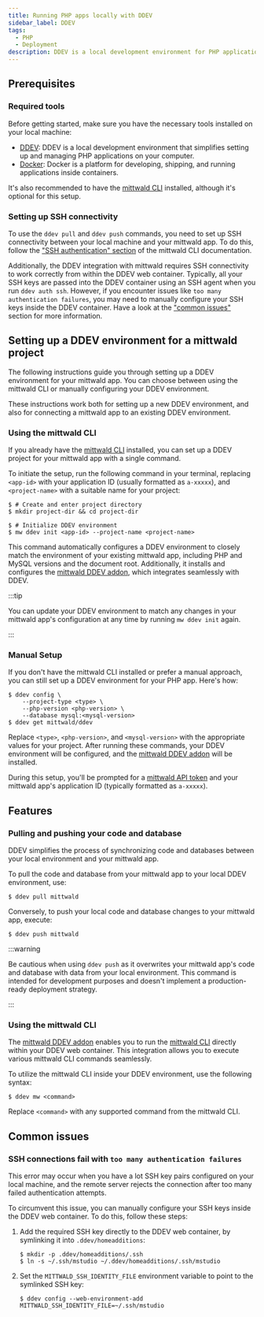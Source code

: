 ```yaml
---
title: Running PHP apps locally with DDEV
sidebar_label: DDEV
tags:
  - PHP
  - Deployment
description: DDEV is a local development environment for PHP applications. It provides an easy way to run PHP apps locally, facilitating development and testing.
---
```


## Prerequisites

### Required tools

Before getting started, make sure you have the necessary tools installed on your local machine:

- [DDEV](https://ddev.readthedocs.io/en/stable/): DDEV is a local development environment that simplifies setting up and managing PHP applications on your computer.
- [Docker](https://www.docker.com/): Docker is a platform for developing, shipping, and running applications inside containers.

It's also recommended to have the [mittwald CLI][cli] installed, although it's optional for this setup.

### Setting up SSH connectivity

To use the `ddev pull` and `ddev push` commands, you need to set up SSH connectivity between your local machine and your mittwald app. To do this, follow the ["SSH authentication" section][cli-ssh] of the mittwald CLI documentation.

Additionally, the DDEV integration with mittwald requires SSH connectivity to work correctly from within the DDEV web container. Typically, all your SSH keys are passed into the DDEV container using an SSH agent when you run `ddev auth ssh`. However, if you encounter issues like `too many authentication failures`, you may need to manually configure your SSH keys inside the DDEV container. Have a look at the ["common issues"](#common-issues) section for more information.

## Setting up a DDEV environment for a mittwald project

The following instructions guide you through setting up a DDEV environment for your mittwald app. You can choose between using the mittwald CLI or manually configuring your DDEV environment.

These instructions work both for setting up a new DDEV environment, and also for connecting a mittwald app to an existing DDEV environment.

### Using the mittwald CLI

If you already have the [mittwald CLI][cli] installed, you can set up a DDEV project for your mittwald app with a single command.

To initiate the setup, run the following command in your terminal, replacing `<app-id>` with your application ID (usually formatted as `a-xxxxx`), and `<project-name>` with a suitable name for your project:

```shell-session
$ # Create and enter project directory
$ mkdir project-dir && cd project-dir

$ # Initialize DDEV environment
$ mw ddev init <app-id> --project-name <project-name>
```

This command automatically configures a DDEV environment to closely match the environment of your existing mittwald app, including PHP and MySQL versions and the document root. Additionally, it installs and configures the [mittwald DDEV addon][ddev-addon], which integrates seamlessly with DDEV.

:::tip

You can update your DDEV environment to match any changes in your mittwald app's configuration at any time by running `mw ddev init` again.

:::

### Manual Setup

If you don't have the mittwald CLI installed or prefer a manual approach, you can still set up a DDEV environment for your PHP app. Here's how:

```shell-session
$ ddev config \
    --project-type <type> \
    --php-version <php-version> \
    --database mysql:<mysql-version>
$ ddev get mittwald/ddev
```

Replace `<type>`, `<php-version>`, and `<mysql-version>` with the appropriate values for your project. After running these commands, your DDEV environment will be configured, and the [mittwald DDEV addon][ddev-addon] will be installed.

During this setup, you'll be prompted for a [mittwald API token][apitoken] and your mittwald app's application ID (typically formatted as `a-xxxxx`).

## Features

### Pulling and pushing your code and database

DDEV simplifies the process of synchronizing code and databases between your local environment and your mittwald app.

To pull the code and database from your mittwald app to your local DDEV environment, use:

```shell-session
$ ddev pull mittwald
```

Conversely, to push your local code and database changes to your mittwald app, execute:

```shell-session
$ ddev push mittwald
```

:::warning

Be cautious when using `ddev push` as it overwrites your mittwald app's code and database with data from your local environment. This command is intended for development purposes and doesn't implement a production-ready deployment strategy.

:::

### Using the mittwald CLI

The [mittwald DDEV addon][ddev-addon] enables you to run the [mittwald CLI][cli] directly within your DDEV web container. This integration allows you to execute various mittwald CLI commands seamlessly.

To utilize the mittwald CLI inside your DDEV environment, use the following syntax:

```shell-session
$ ddev mw <command>
```

Replace `<command>` with any supported command from the mittwald CLI.

## Common issues

### SSH connections fail with `too many authentication failures`

This error may occur when you have a lot SSH key pairs configured on your local machine, and the remote server rejects the connection after too many failed authentication attempts.

To circumvent this issue, you can manually configure your SSH keys inside the DDEV web container. To do this, follow these steps:

1. Add the required SSH key directly to the DDEV web container, by symlinking it into `.ddev/homeadditions`:

    ```shell-session
    $ mkdir -p .ddev/homeadditions/.ssh
    $ ln -s ~/.ssh/mstudio ~/.ddev/homeadditions/.ssh/mstudio
    ```
   
2. Set the `MITTWALD_SSH_IDENTITY_FILE` environment variable to point to the symlinked SSH key:

    ```shell-session
    $ ddev config --web-environment-add MITTWALD_SSH_IDENTITY_FILE=~/.ssh/mstudio
    ```

[cli]: /docs/v2/api/sdks/cli
[cli-ssh]: /docs/v2/api/sdks/cli/#ssh
[apitoken]: /docs/v2/api/intro
[ddev-addon]: https://github.com/mittwald/ddev
